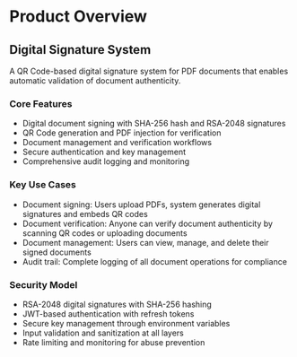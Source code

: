 # Product Overview

## Digital Signature System

A QR Code-based digital signature system for PDF documents that enables automatic validation of document authenticity.

### Core Features
- Digital document signing with SHA-256 hash and RSA-2048 signatures
- QR Code generation and PDF injection for verification
- Document management and verification workflows
- Secure authentication and key management
- Comprehensive audit logging and monitoring

### Key Use Cases
- Document signing: Users upload PDFs, system generates digital signatures and embeds QR codes
- Document verification: Anyone can verify document authenticity by scanning QR codes or uploading documents
- Document management: Users can view, manage, and delete their signed documents
- Audit trail: Complete logging of all document operations for compliance

### Security Model
- RSA-2048 digital signatures with SHA-256 hashing
- JWT-based authentication with refresh tokens
- Secure key management through environment variables
- Input validation and sanitization at all layers
- Rate limiting and monitoring for abuse prevention